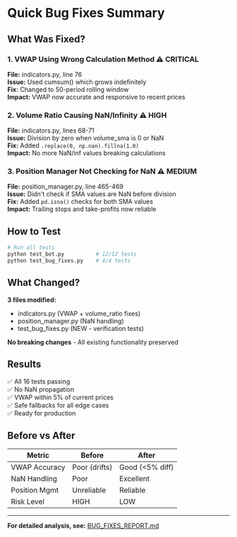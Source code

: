 # Quick Bug Fixes Summary

## What Was Fixed?

### 1. VWAP Using Wrong Calculation Method ⚠️ CRITICAL
**File:** indicators.py, line 76  
**Issue:** Used cumsum() which grows indefinitely  
**Fix:** Changed to 50-period rolling window  
**Impact:** VWAP now accurate and responsive to recent prices

### 2. Volume Ratio Causing NaN/Infinity ⚠️ HIGH  
**File:** indicators.py, lines 68-71  
**Issue:** Division by zero when volume_sma is 0 or NaN  
**Fix:** Added `.replace(0, np.nan).fillna(1.0)`  
**Impact:** No more NaN/inf values breaking calculations

### 3. Position Manager Not Checking for NaN ⚠️ MEDIUM
**File:** position_manager.py, line 465-469  
**Issue:** Didn't check if SMA values are NaN before division  
**Fix:** Added `pd.isna()` checks for both SMA values  
**Impact:** Trailing stops and take-profits now reliable

## How to Test

```bash
# Run all tests
python test_bot.py          # 12/12 tests
python test_bug_fixes.py    # 4/4 tests
```

## What Changed?

**3 files modified:**
- indicators.py (VWAP + volume_ratio fixes)
- position_manager.py (NaN handling)
- test_bug_fixes.py (NEW - verification tests)

**No breaking changes** - All existing functionality preserved

## Results

✅ All 16 tests passing  
✅ No NaN propagation  
✅ VWAP within 5% of current prices  
✅ Safe fallbacks for all edge cases  
✅ Ready for production

## Before vs After

| Metric | Before | After |
|--------|--------|-------|
| VWAP Accuracy | Poor (drifts) | Good (<5% diff) |
| NaN Handling | Poor | Excellent |
| Position Mgmt | Unreliable | Reliable |
| Risk Level | HIGH | LOW |

---

**For detailed analysis, see:** [BUG_FIXES_REPORT.md](BUG_FIXES_REPORT.md)
